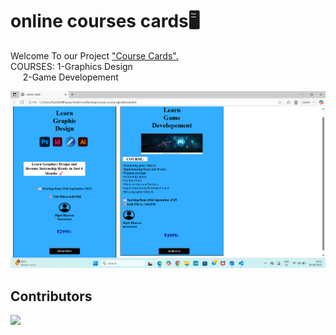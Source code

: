 # online courses cards🖥️

Welcome To our Project <u>"Course Cards". </u>  
COURSES: 1-Graphics Design</br>
         &nbsp;&nbsp;&nbsp;&nbsp;&nbsp;2-Game Developement

![card_Page](./images/cards-page.png)

## Contributors

<a href="https://github.com/Dipti17Bhawar/course-card-project.git">
<img src="https://contrib.rocks/image?repo=sakshi-nande/ICP-13-html-github-project-online-quiz-system" />
</a>

 
</a>